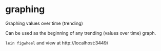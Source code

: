 # graphing
Graphing values over time (trending)

Can be used as the beginning of any trending (values over time) graph. 

`lein figwheel` and view at http://localhost:3449/